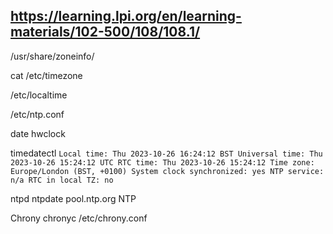 https://learning.lpi.org/en/learning-materials/102-500/108/108.1/
---
/usr/share/zoneinfo/

cat /etc/timezone     


/etc/localtime

/etc/ntp.conf

date
hwclock

timedatectl
`Local time: Thu 2023-10-26 16:24:12 BST
           Universal time: Thu 2023-10-26 15:24:12 UTC
                 RTC time: Thu 2023-10-26 15:24:12
                Time zone: Europe/London (BST, +0100)
System clock synchronized: yes
              NTP service: n/a
          RTC in local TZ: no`


ntpd
ntpdate pool.ntp.org
NTP

Chrony
chronyc
/etc/chrony.conf
